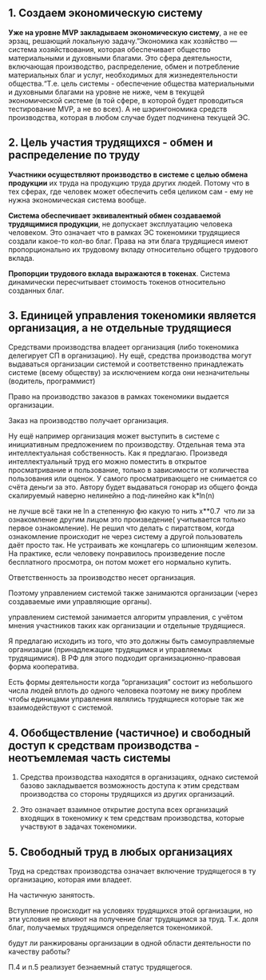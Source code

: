 ## 1. Создаем экономическую систему

**Уже на уровне MVP закладываем экономическую систему**, а не ее эрзац, решающий локальную задачу.”Экономика как хозяйство — система хозяйствования, которая обеспечивает общество материальными и духовными благами. Это сфера деятельности, включающая производство, распределение, обмен и потребление материальных благ и услуг, необходимых для жизнедеятельности общества.“Т.е. цель системы - обеспечение общества материальными и духовными благами на уровне не ниже, чем в текущей экономической системе (в той сфере, в которой будет проводиться тестирование MVP, а не во всех). А не шэрингономика средств производства, которая в любом случае будет подчинена текущей ЭС.

## 2. Цель участия трудящихся - обмен и распределение по труду

**Участники осуществляют производство в системе с целью обмена продукции** их труда на продукцию труда других людей. Потому что в тех сферах, где человек может обеспечить себя целиком сам - ему не нужна экономическая система вообще.

**Система обеспечивает эквивалентный обмен создаваемой трудящимися продукции**, не допускает эксплуатацию человека человеком. Это означает что в рамках ЭС токеномики трудящиеся создали какое-то кол-во благ. Права на эти блага трудящиеся имеют пропорционально их трудовому вкладу относительно общего трудового вклада.

**Пропорции трудового вклада выражаются в токенах**. Система динамически пересчитывает стоимость токенов относительно созданных благ.

## 3. Единицей управления токеномики является организация, а не отдельные трудящиеся

Средствами производства владеет организация (либо токеномика делегирует СП в организацию). Ну ещё, средства производства могут выдаваться организации системой и соответственно принадлежать системе (всему обществу) за исключением когда они незначительны (водитель, программист)

Право на производство заказов в рамках токеномики выдается организации.

Заказ на производство получает организация.

Ну ещё например организация может выступить в системе с инициативным предложением по производству. Отдельная тема эта интеллектуальная собственность. Как я предлагаю. Произведя интеллектуальный труд его можно поместить в открытое просматривание и пользование, только в зависимости от количества пользования или оценок. У самого просматривающего не снимается со счёта деньги за это. Автору будет выдаваться гонорар из общего фонда скалируемый наверно нелинейно а под-линейно как k\*ln(n)

не лучше всё таки не ln а степенную фю какую то нить x\*\*0.7  что ли за ознакомление другим лицом это произведение( учитывается только первое ознакомление). Не решил что делать с пиратством, когда ознакомление происходит не через систему а другой пользователь даёт просто так. Не устраивать же концлагерь со шпионящим железом. На практике, если человеку понравилось произведение после бесплатного просмотра, он потом может его нормально купить.

Ответственность за производство несет организация.

Поэтому управлением системой также занимаются организации (через создаваемые ими управляющие органы).

управлением системой занимается алгоритм управления, с учётом мнения участников таких как организации и отдельные трудящиеся.

Я предлагаю исходить из того, что это должны быть самоуправляемые организации (принадлежащие трудящимся и управляемых трудящимися). В РФ для этого подходит организационно-правовая форма кооператива.

Есть формы деятельности когда “организация” состоит из небольшого числа людей вплоть до одного человека поэтому не вижу проблем чтобы единицами управления являлись трудящиеся которые так же взаимодействуют с системой.

## 4. Обобществление (частичное) и свободный доступ к средствам производства - неотъемлемая часть системы

1. Средства производства находятся в организациях, однако системой базово закладывается возможность доступа к этим средствам производства со стороны трудящихся из других организаций.

2. Это означает взаимное открытие доступа всех организаций входящих в токеномику к тем средствам производства, которые участвуют в задачах токеномики.

## 5. Свободный труд в любых организациях

Труд на средствах производства означает включение трудящегося в ту организацию, которая ими владеет.

На частичную занятость.

Вступление происходит на условиях трудящихся этой организации, но эти условия не влияют на получение благ трудящимся за труд. Т.к. доля благ, получаемых трудящимся определяется токеномикой.

будут ли ранжированы организации в одной области деятельности по качеству работы?

П.4 и п.5 реализует безнаемный статус трудящегося.
